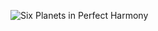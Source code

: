 
![Six Planets in Perfect Harmony](https://gdb.voanews.com/01000000-c0a8-0242-129a-08dbf811e6b1_cx0_cy7_cw0_w1023_r1_s.jpg)



